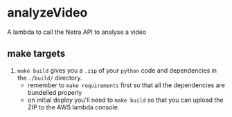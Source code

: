 # analyzeVideo
A lambda to call the Netra API to analyse a video

## make targets
1. `make build` gives you a `.zip` of your `python` code and dependencies in the `./build/` directory.
    - remember to `make requirements` first so that all the dependencies are bundelled properly
    - on initial deploy you'll need to `make build` so that you can upload the ZIP to the AWS lambda console.
